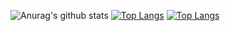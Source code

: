 ![Anurag's github stats](https://github-readme-stats.vercel.app/api?username=hpereira1&show_icons=true)
[![Top Langs](https://github-readme-stats.vercel.app/api/top-langs/?username=hpereira1)](https://github.com/anuraghazra/github-readme-stats)
[![Top Langs](https://github-readme-stats.vercel.app/api/top-langs/?username=hpereira1&layout=compact)](https://github.com/anuraghazra/github-readme-stats)
